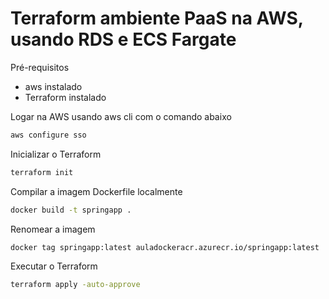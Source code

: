 # Terraform ambiente PaaS na AWS, usando RDS e ECS Fargate

Pré-requisitos

- aws instalado
- Terraform instalado

Logar na AWS usando aws cli com o comando abaixo

```sh
aws configure sso
```

Inicializar o Terraform

```sh
terraform init
```

Compilar a imagem Dockerfile localmente

```sh
docker build -t springapp .
```

Renomear a imagem

```sh
docker tag springapp:latest auladockeracr.azurecr.io/springapp:latest
```

Executar o Terraform

```sh
terraform apply -auto-approve
```
